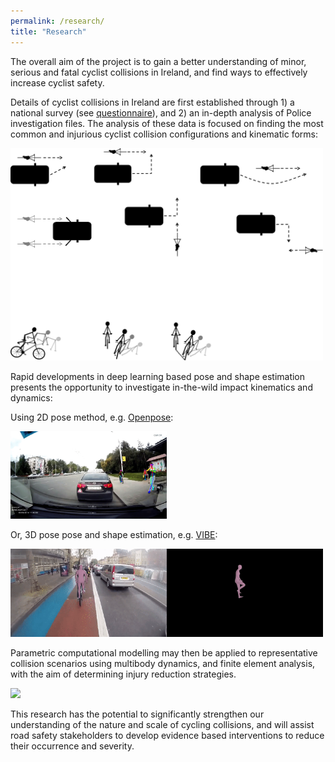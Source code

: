 ```yaml
---
permalink: /research/
title: "Research"
---
```



The overall aim of the project is to gain a better understanding of minor, serious and fatal cyclist collisions in Ireland, and find ways to effectively increase cyclist safety. 

Details of cyclist collisions in Ireland are first established through 1) a national survey (see [questionnaire](https://drive.google.com/file/d/1BccQ-QF-NfwIx27Dy9hZv3fSVpXt5DsH/view?usp=sharing)), and 2) an in-depth analysis of Police investigation files. The analysis of these data is focused on finding the most common and injurious cyclist collision configurations and kinematic forms:


<img src="/assets/images/MVCsSCCs.png" width="500">



Rapid developments in deep learning based pose and shape estimation presents the opportunity to investigate in-the-wild impact kinematics and dynamics: 

Using 2D pose method, e.g. [Openpose](https://github.com/CMU-Perceptual-Computing-Lab/openpose):


<img src="/assets/images/pitchover-openpose.gif" width="250">


Or, 3D pose pose and shape estimation, e.g. [VIBE](https://github.com/mkocabas/VIBE):


<img src="/assets/images/skidonwetroad-vibe.gif" width="500">


Parametric computational modelling may then be applied to representative collision scenarios using multibody dynamics, and finite element analysis, with the aim of determining injury reduction strategies. 


<img src="/assets/images/MADYMO-Cyclist.gif" width="500">



This research has the potential to significantly strengthen our understanding of the nature and scale of cycling collisions, and will assist road safety stakeholders to develop evidence based interventions to reduce their occurrence and severity.


